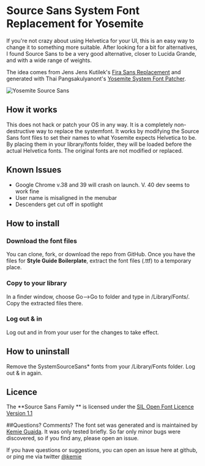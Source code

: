 
Source Sans System Font Replacement for Yosemite
==============================

If you're not crazy about using Helvetica for your UI, this is an easy way to change it to something more suitable. After looking for a bit for alternatives, I found Source Sans to be a very good alternative, closer to Lucida Grande, and with a wide range of weights. 

The idea comes from Jens Jens Kutilek's [Fira Sans Replacement](https://github.com/jenskutilek/FiraSystemFontReplacement) and generated with Thai Pangsakulyanont's [Yosemite System Font Patcher](https://github.com/dtinth/YosemiteSystemFontPatcher).



![Yosemite Source Sans](http://note.io/1uzNWaE)
## How it works
This does not hack or patch your OS in any way. It is a completely non-destructive way to replace the systemfont. It works by modifying the Source Sans font files to set their names to what Yosemite expects Helvetica to be. By placing them in your library/fonts folder, they will be loaded before the actual Helvetica fonts. The original fonts are not modified or replaced. 

## Known Issues
- Google Chrome v.38 and 39 will crash on launch. V. 40 dev seems to work fine
- User name is misaligned in the menubar
- Descenders get cut off in spotlight

## How to install

### Download the font files
You can clone, fork, or download the repo from GitHub.
Once you have the files for **Style Guide Boilerplate**, extract the font files (.ttf) to a temporary place.

### Copy to your library 
In a finder window, choose Go-->Go to folder and type in /Library/Fonts/. Copy the extracted files there. 

### Log out & in
Log out and in from your user for the changes to take effect.


## How to uninstall
Remove the SystemSourceSans* fonts from your /Library/Fonts folder. Log out & in again.

## Licence	  
The **Source Sans Family  ** is licensed under the [SIL Open Font Licence Version 1.1](http://scripts.sil.org/OFL)

##Questions? Comments?
The font set was generated and is maintained by [Kemie Guaida](http://www.monolinea.com/about). It was only tested briefly. So far only minor bugs were discovered, so if you find any, please open an issue. 

If you have questions or suggestions, you can open an issue here at github, or ping me via twitter [@kemie](http://twitter.com/kemie)


